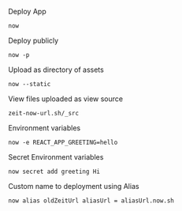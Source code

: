 Deploy App

```console
now
```

Deploy publicly

```console
now -p
```

Upload as directory of assets

```console
now --static
```

View files uploaded as view source

```console
zeit-now-url.sh/_src
```

Environment variables

```console
now -e REACT_APP_GREETING=hello

```

Secret Environment variables

```console
now secret add greeting Hi

```

Custom name to deployment using Alias

```console
now alias oldZeitUrl aliasUrl = aliasUrl.now.sh

```

